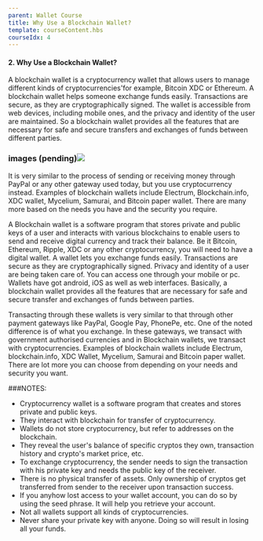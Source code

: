 ```yaml
---
parent: Wallet Course
title: Why Use a Blockchain Wallet?
template: courseContent.hbs
courseIdx: 4
---
```


#### 2. Why Use a Blockchain Wallet?

A blockchain wallet is a cryptocurrency wallet that allows users to manage different kinds of cryptocurrencies'for example, Bitcoin XDC or Ethereum. A blockchain wallet helps someone exchange funds easily. Transactions are secure, as they are cryptographically signed. The wallet is accessible from web devices, including mobile ones, and the privacy and identity of the user are maintained. So a blockchain wallet provides all the features that are necessary for safe and secure transfers and exchanges of funds between different parties.

 ### images (pending)![](https://images)  

It is very similar to the process of sending or receiving money through PayPal or any other gateway used today, but you use cryptocurrency instead. Examples of blockchain wallets include Electrum, Blockchain.info, XDC wallet, Mycelium, Samurai, and Bitcoin paper wallet. There are many more based on the needs you have and the security you require.


A Blockchain wallet is a software program that stores private and public keys of a user and interacts with various blockchains to enable users to send and receive digital currency and track their balance. Be it Bitcoin, Ethereum, Ripple, XDC or any other cryptocurrency, you will need to have a digital wallet.
A wallet lets you exchange funds easily. Transactions are secure as they are cryptographically signed. Privacy and identity of a user are being taken care of. You can access one through your mobile or pc. Wallets have got android, iOS as well as web interfaces. Basically, a blockchain wallet provides all the features that are necessary for safe and secure transfer and exchanges of funds between parties.


Transacting through these wallets is very similar to that through other payment gateways like PayPal, Google Pay, PhonePe, etc. One of the noted difference is of what you exchange. In these gateways, we transact with government authorised currencies and in Blockchain wallets, we transact with cryptocurrencies.
Examples of blockchain wallets include Electrum, blockchain.info, XDC Wallet, Mycelium, Samurai and Bitcoin paper wallet. There are lot more you can choose from depending on your needs and security you want.

###NOTES:

* Cryptocurrency wallet is a software program that creates and stores private and public keys.
* They interact with blockchain for transfer of cryptocurrency.
* Wallets do not store cryptocurrency, but refer to addresses on the blockchain.
* They reveal the user's balance of specific cryptos they own, transaction history and crypto's market price, etc.
* To exchange cryptocurrency, the sender needs to sign the transaction with his private key and needs the public key of the receiver.
* There is no physical transfer of assets. Only ownership of cryptos get transferred from sender to the receiver upon transaction success.
* If you anyhow lost access to your wallet account, you can do so by using the seed phrase. It will help you retrieve your account.
* Not all wallets support all kinds of cryptocurrencies.
* Never share your private key with anyone. Doing so will result in losing all your funds.



